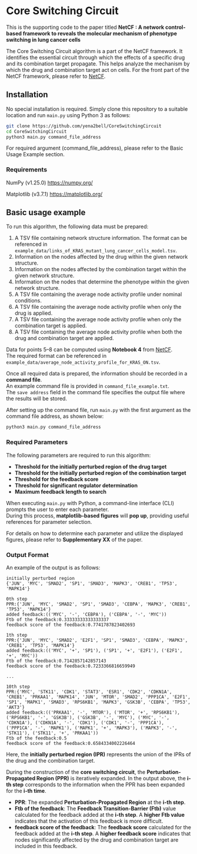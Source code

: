 # Core Switching Circuit
This is the supporting code to the paper titled **NetCF : A network control-based framework to reveals the molecular mechanism of phenotype switching in lung cancer cells**

The Core Switching Circuit algorithm is a part of the NetCF framework. It identifies the essential circuit through which the effects of a specific drug and its combination target propagate. This helps analyze the mechanism by which the drug and combination target act on cells. For the front part of the NetCF framework, please refer to [NetCF](https://github.com/namheee/NetCF).  


## Installation
No special installation is required. Simply clone this repository to a suitable location and run `main.py` using Python 3 as follows: 

```bash
git clone https://github.com/yena2bell/CoreSwitchingCircuit
cd CoreSwitchingCircuit
python3 main.py command_file_address
```

For required argument (command_file_address), please refer to the Basic Usage Example section.

### Requirements
NumPy (v1.25.0) https://numpy.org/

Matplotlib (v3.7.1) https://matplotlib.org/

## Basic usage example
To run this algorithm, the following data must be prepared:  

1. A TSV file containing network structure information. The format can be referenced in `example_data/links_of_KRAS_mutant_lung_cancer_cells_model.tsv`.  
2. Information on the nodes affected by the drug within the given network structure.  
3. Information on the nodes affected by the combination target within the given network structure.  
4. Information on the nodes that determine the phenotype within the given network structure.  
5. A TSV file containing the average node activity profile under nominal conditions.  
6. A TSV file containing the average node activity profile when only the drug is applied.  
7. A TSV file containing the average node activity profile when only the combination target is applied.  
8. A TSV file containing the average node activity profile when both the drug and combination target are applied.  

Data for points 5–8 can be computed using **Notebook 4** from [NetCF](https://github.com/namheee/NetCF).  
The required format can be referenced in `example_data/average_node_activity_profile_for_KRAS_ON.tsv`.  

Once all required data is prepared, the information should be recorded in a **command file**.  
An example command file is provided in `command_file_example.txt`.  
The `save address` field in the command file specifies the output file where the results will be stored.  

After setting up the command file, run `main.py` with the first argument as the command file address, as shown below:  

```bash
python3 main.py command_file_address
```

### Required Parameters  

The following parameters are required to run this algorithm:  

- **Threshold for the initially perturbed region of the drug target**  
- **Threshold for the initially perturbed region of the combination target**  
- **Threshold for the feedback score**  
- **Threshold for significant regulator determination**  
- **Maximum feedback length to search**  

When executing `main.py` with Python, a command-line interface (CLI) prompts the user to enter each parameter.  
During this process, **matplotlib-based figures** will **pop up**, providing useful references for parameter selection.  

For details on how to determine each parameter and utilize the displayed figures, please refer to **Supplementary XX** of the paper.  


### Output Format
An example of the output is as follows: 

```
initially perturbed region
{'JUN', 'MYC', 'SMAD2', 'SP1', 'SMAD3', 'MAPK3', 'CREB1', 'TP53', 'MAPK14'}

0th step
PPR:{'JUN', 'MYC', 'SMAD2', 'SP1', 'SMAD3', 'CEBPA', 'MAPK3', 'CREB1', 'TP53', 'MAPK14'}
added feedback:(('MYC', '-', 'CEBPA'), ('CEBPA', '-', 'MYC'))
Ftb of the feedback:0.33333333333333337
feedback score of the feedback:0.7741787823402693

1th step
PPR:{'JUN', 'MYC', 'SMAD2', 'E2F1', 'SP1', 'SMAD3', 'CEBPA', 'MAPK3', 'CREB1', 'TP53', 'MAPK14'}
added feedback:(('MYC', '+', 'SP1'), ('SP1', '+', 'E2F1'), ('E2F1', '+', 'MYC'))
Ftb of the feedback:0.7142857142857143
feedback score of the feedback:0.7233366816659949

...

10th step
PPR:{'MYC', 'STK11', 'CDK1', 'STAT3', 'ESR1', 'CDK2', 'CDKN1A', 'CREB1', 'PRKAA1', 'MAPK14', 'JUN', 'MTOR', 'SMAD2', 'PPP1CA', 'E2F1', 'SP1', 'MAPK1', 'SMAD3', 'RPS6KB1', 'MAPK3', 'GSK3B', 'CEBPA', 'TP53', 'AKT3'}
added feedback:(('PRKAA1', '-', 'MTOR'), ('MTOR', '+', 'RPS6KB1'), ('RPS6KB1', '-', 'GSK3B'), ('GSK3B', '-', 'MYC'), ('MYC', '-', 'CDKN1A'), ('CDKN1A', '-', 'CDK1'), ('CDK1', '-', 'PPP1CA'), ('PPP1CA', '-', 'MAPK1'), ('MAPK1', '+', 'MAPK3'), ('MAPK3', '-', 'STK11'), ('STK11', '+', 'PRKAA1'))
Ftb of the feedback:0.5
feedback score of the feedback:0.6584334002226464
```

Here, the **initially perturbed region (IPR)** represents the union of the IPRs of the drug and the combination target.  

During the construction of the **core switching circuit**, the **Perturbation-Propagated Region (PPR)** is iteratively expanded. In the output above, the **i-th step** corresponds to the information when the PPR has been expanded for the **i-th time**.  

- **PPR**: The expanded **Perturbation-Propagated Region** at the **i-th step**.  
- **Ftb of the feedback**: The **Feedback Transition-Barrier (Ftb)** value calculated for the feedback added at the **i-th step**. A **higher Ftb value** indicates that the activation of this feedback is more difficult.  
- **feedback score of the feedback**: The **feedback score** calculated for the feedback added at the **i-th step**. A **higher feedback score** indicates that nodes significantly affected by the drug and combination target are included in this feedback.  

